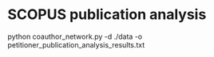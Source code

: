 # SCOPUS publication analysis

python coauthor_network.py -d ./data -o petitioner_publication_analysis_results.txt
